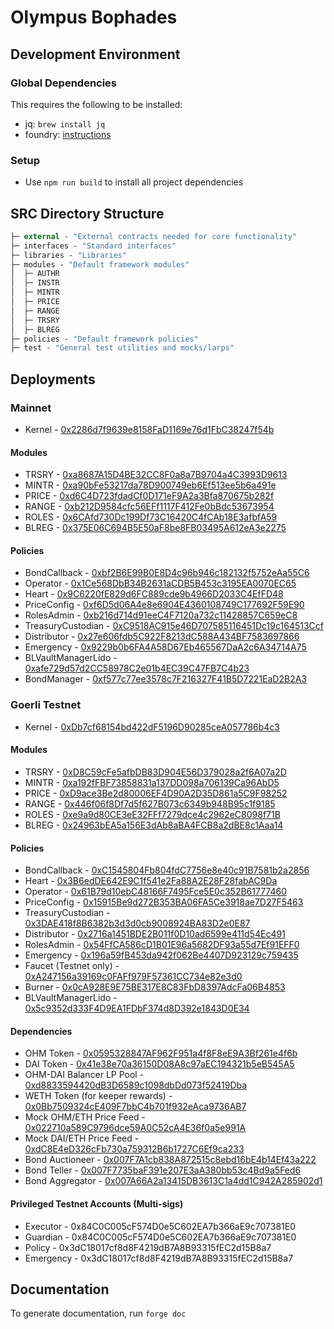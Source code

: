 # Olympus Bophades

## Development Environment

### Global Dependencies

This requires the following to be installed:

- jq: `brew install jq`
- foundry: [instructions](https://book.getfoundry.sh/getting-started/installation)

### Setup

- Use `npm run build` to install all project dependencies

## SRC Directory Structure

```ml
├─ external - "External contracts needed for core functionality"
├─ interfaces - "Standard interfaces"
├─ libraries - "Libraries"
├─ modules - "Default framework modules"
│  ├─ AUTHR
│  ├─ INSTR
│  ├─ MINTR
│  ├─ PRICE
│  ├─ RANGE
│  ├─ TRSRY
│  ├─ BLREG
├─ policies - "Default framework policies"
├─ test - "General test utilities and mocks/larps"
```

## Deployments

### Mainnet

-   Kernel - [0x2286d7f9639e8158FaD1169e76d1FbC38247f54b](https://etherscan.io/address/0x2286d7f9639e8158FaD1169e76d1FbC38247f54b)

#### Modules

-   TRSRY - [0xa8687A15D4BE32CC8F0a8a7B9704a4C3993D9613](https://etherscan.io/address/0xa8687A15D4BE32CC8F0a8a7B9704a4C3993D9613)
-   MINTR - [0xa90bFe53217da78D900749eb6Ef513ee5b6a491e](https://etherscan.io/address/0xa90bFe53217da78D900749eb6Ef513ee5b6a491e)
-   PRICE - [0xd6C4D723fdadCf0D171eF9A2a3Bfa870675b282f](https://etherscan.io/address/0xd6C4D723fdadCf0D171eF9A2a3Bfa870675b282f)
-   RANGE - [0xb212D9584cfc56EFf1117F412Fe0bBdc53673954](https://etherscan.io/address/0xb212D9584cfc56EFf1117F412Fe0bBdc53673954)
-   ROLES - [0x6CAfd730Dc199Df73C16420C4fCAb18E3afbfA59](https://etherscan.io/address/0x6CAfd730Dc199Df73C16420C4fCAb18E3afbfA59)
-   BLREG - [0x375E06C694B5E50aF8be8FB03495A612eA3e2275](https://etherscan.io/address/0x375E06C694B5E50aF8be8FB03495A612eA3e2275)

#### Policies

-   BondCallback - [0xbf2B6E99B0E8D4c96b946c182132f5752eAa55C6](https://etherscan.io/address/0xbf2B6E99B0E8D4c96b946c182132f5752eAa55C6)
-   Operator - [0x1Ce568DbB34B2631aCDB5B453c3195EA0070EC65](https://etherscan.io/address/0x1Ce568DbB34B2631aCDB5B453c3195EA0070EC65)
-   Heart - [0x9C6220fE829d6FC889cde9b4966D2033C4EfFD48](https://etherscan.io/address/0x9C6220fE829d6FC889cde9b4966D2033C4EfFD48)
-   PriceConfig - [0xf6D5d06A4e8e6904E4360108749C177692F59E90](https://etherscan.io/address/0xf6D5d06A4e8e6904E4360108749C177692F59E90)
-   RolesAdmin - [0xb216d714d91eeC4F7120a732c11428857C659eC8](https://etherscan.io/address/0xb216d714d91eeC4F7120a732c11428857C659eC8)
-   TreasuryCustodian - [0xC9518AC915e46D707585116451Dc19c164513Ccf](https://etherscan.io/address/0xC9518AC915e46D707585116451Dc19c164513Ccf)
-   Distributor - [0x27e606fdb5C922F8213dC588A434BF7583697866](https://etherscan.io/address/0x27e606fdb5C922F8213dC588A434BF7583697866)
-   Emergency - [0x9229b0b6FA4A58D67Eb465567DaA2c6A34714A75](https://etherscan.io/address/0x9229b0b6FA4A58D67Eb465567DaA2c6A34714A75)
-   BLVaultManagerLido - [0xafe729d57d2CC58978C2e01b4EC39C47FB7C4b23](https://etherscan.io/address/0xafe729d57d2CC58978C2e01b4EC39C47FB7C4b23)
-   BondManager - [0xf577c77ee3578c7F216327F41B5D7221EaD2B2A3](https://etherscan.io/address/0xf577c77ee3578c7f216327f41b5d7221ead2b2a3)

### Goerli Testnet

-   Kernel - [0xDb7cf68154bd422dF5196D90285ceA057786b4c3](https://goerli.etherscan.io/address/0xDb7cf68154bd422dF5196D90285ceA057786b4c3)

#### Modules

-   TRSRY - [0xD8C59cFe5afbDB83D904E56D379028a2f6A07a2D](https://goerli.etherscan.io/address/0xD8C59cFe5afbDB83D904E56D379028a2f6A07a2D)
-   MINTR - [0xa192fFBF73858831a137DD098a706139Ca96AbD5](https://goerli.etherscan.io/address/0xa192fFBF73858831a137DD098a706139Ca96AbD5)
-   PRICE - [0xD9ace3Be2d80006EF4D90A2D35D861a5C9F98252](https://goerli.etherscan.io/address/0xD9ace3Be2d80006EF4D90A2D35D861a5C9F98252)
-   RANGE - [0x446f06f8Df7d5f627B073c6349b948B95c1f9185](https://goerli.etherscan.io/address/0x446f06f8Df7d5f627B073c6349b948B95c1f9185)
-   ROLES - [0xe9a9d80CE3eE32FFf7279dce4c2962eC8098f71B](https://goerli.etherscan.io/address/0xe9a9d80CE3eE32FFf7279dce4c2962eC8098f71B)
-   BLREG - [0x24963bEA5a156E3dAb8aBA4FCB8a2dBE8c1Aaa14](https://goerli.etherscan.io/address/0x24963bEA5a156E3dAb8aBA4FCB8a2dBE8c1Aaa14)

#### Policies

-   BondCallback - [0xC1545804Fb804fdC7756e8e40c91B7581b2a2856](https://goerli.etherscan.io/address/0xC1545804Fb804fdC7756e8e40c91B7581b2a2856)
-   Heart - [0x3B6edDE642E9C1f541e2Fa88A2E28F28fabAC9Da](https://goerli.etherscan.io/address/0x3B6edDE642E9C1f541e2Fa88A2E28F28fabAC9Da)
-   Operator - [0x61B79d10ebC48166F7495Fce5E0c352B61777460](https://goerli.etherscan.io/address/0x61B79d10ebC48166F7495Fce5E0c352B61777460)
-   PriceConfig - [0x15915Be9d272B353BA06FA5Ce3918ae7D27F5463](https://goerli.etherscan.io/address/0x15915Be9d272B353BA06FA5Ce3918ae7D27F5463)
-   TreasuryCustodian - [0x3DAE418f8B6382b3d3d0cb9008924BA83D2e0E87](https://goerli.etherscan.io/address/0x3DAE418f8B6382b3d3d0cb9008924BA83D2e0E87)
-   Distributor - [0x2716a1451BDE2B011f0D10ad6599e411d54Ec491](https://goerli.etherscan.io/address/0x2716a1451BDE2B011f0D10ad6599e411d54Ec491)
-   RolesAdmin - [0x54FfCA586cD1B01E96a5682DF93a55d7Ef91EFF0](https://goerli.etherscan.io/address/0x54FfCA586cD1B01E96a5682DF93a55d7Ef91EFF0)
-   Emergency - [0x196a59fB453da942f062Be4407D923129c759435](https://goerli.etherscan.io/address/0x196a59fB453da942f062Be4407D923129c759435)
-   Faucet (Testnet only) - [0xA247156a39169c0FAFf979F57361CC734e82e3d0](https://goerli.etherscan.io/address/0xA247156a39169c0FAFf979F57361CC734e82e3d0)
-   Burner - [0x0cA928E9E75BE317E8C83FbD8397AdcFa06B4853](https://goerli.etherscan.io/address/0x0cA928E9E75BE317E8C83FbD8397AdcFa06B4853)
-   BLVaultManagerLido - [0x5c9352d333F4D9EA1FDbF374d8D392e1843D0E34](https://goerli.etherscan.io/address/0x5c9352d333F4D9EA1FDbF374d8D392e1843D0E34)

#### Dependencies

-   OHM Token - [0x0595328847AF962F951a4f8F8eE9A3Bf261e4f6b](https://goerli.etherscan.io/address/0x0595328847af962f951a4f8f8ee9a3bf261e4f6b)
-   DAI Token - [0x41e38e70a36150D08A8c97aEC194321b5eB545A5](https://goerli.etherscan.io/address/0x41e38e70a36150d08a8c97aec194321b5eb545a5)
-   OHM-DAI Balancer LP Pool - [0xd8833594420dB3D6589c1098dbDd073f52419Dba](https://goerli.etherscan.io/address/0xd8833594420dB3D6589c1098dbDd073f52419Dba)
-   WETH Token (for keeper rewards) - [0x0Bb7509324cE409F7bbC4b701f932eAca9736AB7](https://goerli.etherscan.io/address/0x0bb7509324ce409f7bbc4b701f932eaca9736ab7)
-   Mock OHM/ETH Price Feed - [0x022710a589C9796dce59A0C52cA4E36f0a5e991A](https://goerli.etherscan.io/address/0x022710a589c9796dce59a0c52ca4e36f0a5e991a)
-   Mock DAI/ETH Price Feed - [0xdC8E4eD326cFb730a759312B6b1727C6Ef9ca233](https://goerli.etherscan.io/address/0xdc8e4ed326cfb730a759312b6b1727c6ef9ca233)
-   Bond Auctioneer - [0x007F7A1cb838A872515c8ebd16bE4b14Ef43a222](https://goerli.etherscan.io/address/0x007F7A1cb838A872515c8ebd16bE4b14Ef43a222)
-   Bond Teller - [0x007F7735baF391e207E3aA380bb53c4Bd9a5Fed6](https://goerli.etherscan.io/address/0x007F7735baF391e207E3aA380bb53c4Bd9a5Fed6)
-   Bond Aggregator - [0x007A66A2a13415DB3613C1a4dd1C942A285902d1](https://goerli.etherscan.io/address/0x007A66A2a13415DB3613C1a4dd1C942A285902d1)

#### Privileged Testnet Accounts (Multi-sigs)

-   Executor - 0x84C0C005cF574D0e5C602EA7b366aE9c707381E0
-   Guardian - 0x84C0C005cF574D0e5C602EA7b366aE9c707381E0
-   Policy - 0x3dC18017cf8d8F4219dB7A8B93315fEC2d15B8a7
-   Emergency - 0x3dC18017cf8d8F4219dB7A8B93315fEC2d15B8a7

## Documentation

To generate documentation, run `forge doc`
